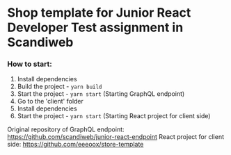 # Shop template for Junior React Developer Test assignment in Scandiweb

### How to start:

1. Install dependencies
2. Build the project - `yarn build`
3. Start the project - `yarn start` (Starting GraphQL endpoint)
4. Go to the 'client' folder
5. Install dependencies
6. Start the project - `yarn start` (Starting React project for client side)

Original repository of GraphQL endpoint: https://github.com/scandiweb/junior-react-endpoint
React project for client side: https://github.com/eeeoox/store-template